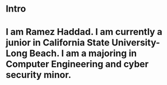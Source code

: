 # Intro
# I am Ramez Haddad. I am currently a junior in California State University- Long Beach. I am a majoring in Computer Engineering and cyber security minor.
